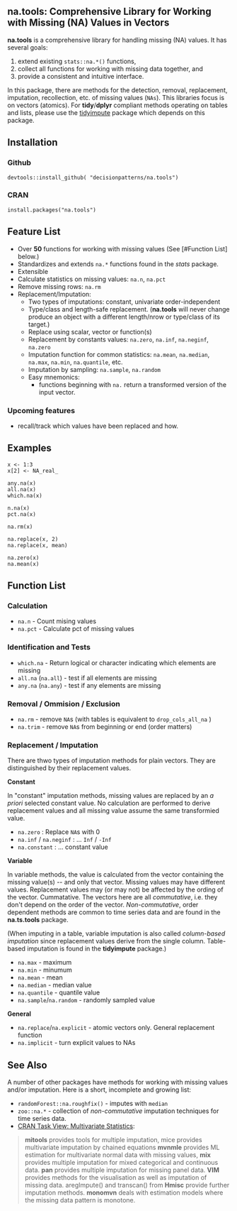 
## na.tools: Comprehensive Library for Working with Missing (NA) Values in Vectors

<!--
[![License](https://img.shields.io/badge/license-GPL%20%28%3E=%202%29-brightgreen.svg?style=flat)](http://www.gnu.org/licenses/gpl-2.0.html)
[![CRAN](https://www.r-pkg.org/badges/version/na.tools)](https://cran.rstudio.com/web/packages/na.tools/index.html)
[![Downloads](http://cranlogs.r-pkg.org/badges/na.tools?color=brightgreen)](http://www.r-pkg.org/pkg/na.tools)
-->

**na.tools** is a comprehensive library for handling missing (NA) values.
It has several goals:

1. extend existing `stats::na.*()` functions, 
2. collect all functions for working with missing data together, and 
3. provide a consistent and intuitive interface. 

In this package, there are methods for the detection, removal, replacement, 
imputation, recollection, etc. of missing values (`NAs`). This libraries focus 
is on vectors (atomics). For **tidy**/**dplyr** compliant methods operating on
tables and lists, please use the 
[tidyimpute](https://github.com/decisionpatterns/tidyimpute) package which 
depends on this package.


## Installation

### Github 

    devtools::install_github( "decisionpatterns/na.tools")
    
### CRAN 

    install.packages("na.tools")


## Feature List
 
 * Over **50** functions for working with missing values (See [#Function List] below.) 
 * Standardizes and extends `na.*` functions found in the *stats* package.
 * Extensible
 * Calculate statistics on missing values: `na.n`, `na.pct`
 * Remove missing rows: `na.rm` 
 * Replacement/Imputation:
   * Two types of imputations: constant, univariate order-independent
   * Type/class and length-safe replacement. (**na.tools** will never change 
     produce an object with a different length/nrow or type/class of its target.)
   * Replace using scalar, vector or function(s)
   * Replacement by constants values: `na.zero`, `na.inf`, `na.neginf`, `na.zero`
   * Imputation function for common statistics: `na.mean`, `na.median`, `na.max`, `na.min`, `na.quantile`, etc.
   * Imputation by sampling: `na.sample`, `na.random`
   * Easy mnemonics: 
      * functions beginning with `na.` return a transformed version of the input vector.
  
  
### Upcoming features

 * recall/track which values have been replaced and how.
   
   
## Examples

    x <- 1:3
    x[2] <- NA_real_
     
    any.na(x)
    all.na(x)
    which.na(x)
     
    n.na(x)
    pct.na(x)
     
    na.rm(x)
      
    na.replace(x, 2) 
    na.replace(x, mean)
     
    na.zero(x)  
    na.mean(x)


## Function List 

### Calculation 

 * `na.n` - Count mising values 
 * `na.pct` - Calculate pct of missing values

### Identification and Tests

 * `which.na` - Return logical or character indicating which elements are missing 
 * `all.na` (`na.all`)  - test if all elements are missing
 * `any.na` (`na.any`)  - test if any elements are missing
   
### Removal / Ommision / Exclusion 

 * `na.rm` - remove `NA`s  (with tables is equivalent to `drop_cols_all_na` )
 * `na.trim` - remove `NA`s from beginning or end (order matters)
 
 
### Replacement / Imputation ###

There are thwo types of imputation methods for plain vectors. They are 
distinguished by their replacement values. 

**Constant**

In "constant" imputation methods, missing values are replaced by an 
*a priori* selected constant value. No calculation are performed to derive 
replacement values and all missing value assume the same transformied value.

 * `na.zero` : Replace `NA`s with  0
 * `na.inf` / `na.neginf` : ... `Inf` / `-Inf`
 * `na.constant` : ... constant value


**Variable**

In variable methods, the value is calculated from the vector
containing the missing value(s) -- and only that vector. 
Missing values may have different values. Replacement values may (or may not) 
be affected by the ording of the vector. Cummatative. The vectors here are 
all *commutative*, i.e. they don't depend on the order of the vector. 
*Non-commutative*, order dependent methods are common to time series data and are
found in the **na.ts.tools** package.

(When imputing in a table, variable imputation is also called 
*column-based imputation* since replacement values derive from the single 
column. Table-based imputation is found in the **tidyimpute** package.)

 * `na.max` - maximum  
 * `na.min` - minumum 
 * `na.mean` - mean 
 * `na.median` - median value
 * `na.quantile` - quantile value
 * `na.sample`/`na.random` - randomly sampled value
 
 
**General**
 * `na.replace`/`na.explicit` - atomic vectors only. General replacement function
 * `na.implicit` - turn explicit values to NAs


## See Also 

A number of other packages have methods for working with missing values and/or 
imputation. Here is a short, incomplete and growing list:

* `randomForest::na.roughfix()` - imputes with `median`
* `zoo::na.*` - collection of *non-commutative* imputation techniques for time series data.
* [CRAN Task View: Multivariate Statistics](https://cran.r-project.org/web/views/Multivariate.html):

> **mitools** provides tools for multiple imputation, mice provides multivariate imputation by chained equations **mvnmle** provides ML estimation for multivariate normal data with missing values, **mix** provides multiple imputation for mixed categorical and continuous data. **pan** provides multiple imputation for missing panel data. **VIM** provides methods for the visualisation as well as imputation of missing data. aregImpute() and transcan() from **Hmisc** provide further imputation methods. **monomvn** deals with estimation models where the missing data pattern is monotone.




